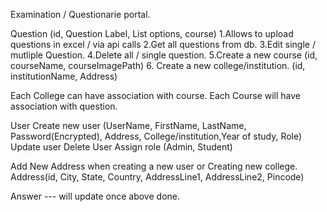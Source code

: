 Examination / Questionarie portal.

Question (id, Question Label, List<String> options, course)
1.Allows to upload questions in excel / via api calls
2.Get all questions from db.
3.Edit single / mutliple Question.
4.Delete all / single question.
5.Create a new course (id, courseName, courseImagePath)
6. Create a new college/institution. (id, institutionName, Address)

Each College can have association with course.
Each Course will have association with question.

User
Create new user (UserName, FirstName, LastName, Password(Encrypted), Address, College/institution,Year of study, Role)
Update user
Delete User
Assign role (Admin, Student)

Add New Address when creating a new user or Creating new college.
Address(id, City, State, Country, AddressLine1, AddressLine2, Pincode)

Answer
--- will update once above done.
